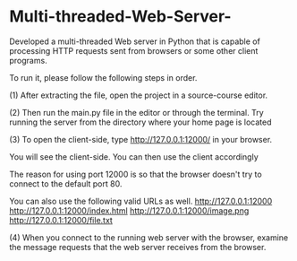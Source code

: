 # Multi-threaded-Web-Server-
Developed a multi-threaded Web server in Python that is capable of processing HTTP requests sent from browsers or some other client programs.

To run it, please follow the following steps in order.

(1) After extracting the file, open the project in a source-course editor.

(2) Then run the main.py file in the editor or through the terminal. Try running the server from the directory where your home page is located

(3) To open the client-side, type http://127.0.0.1:12000/  in your browser.

You will see the client-side. You can then use the client accordingly

The reason for using port 12000 is so that the browser doesn't try to connect to the default port 80.

You can also use the following valid URLs as well.
http://127.0.0.1:12000
http://127.0.0.1:12000/index.html
http://127.0.0.1:12000/image.png
http://127.0.0.1:12000/file.txt

(4) When you connect to the running web server with the browser, examine the message requests that the web server receives from the browser.
